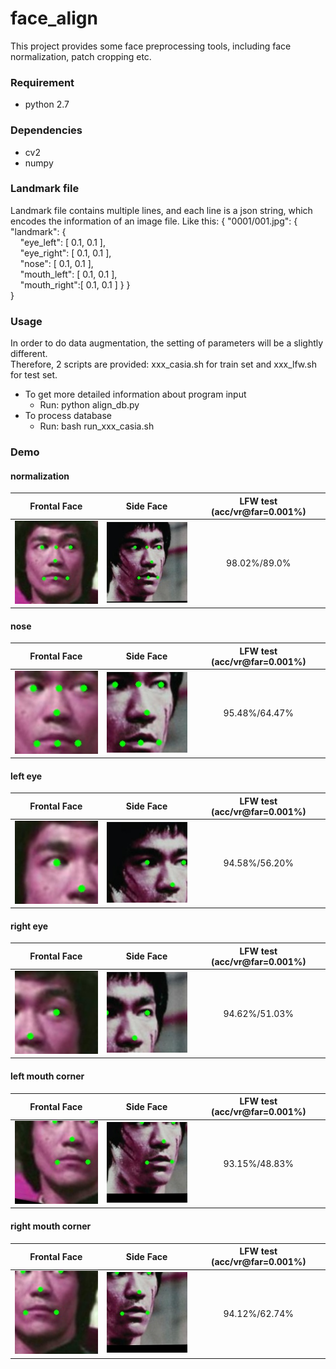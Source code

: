 # face_align
This project provides some face preprocessing tools, including face normalization, patch cropping etc.

### Requirement
* python 2.7

### Dependencies
* cv2
* numpy

### Landmark file
Landmark file contains multiple lines, and each line is a json string, which encodes the information of an image file.
Like this:
{ "0001/001.jpg": { "landmark": {  
&nbsp;&nbsp;&nbsp;&nbsp;"eye_left":   [ 0.1, 0.1 ],  
&nbsp;&nbsp;&nbsp;&nbsp;"eye_right":  [ 0.1, 0.1 ],  
&nbsp;&nbsp;&nbsp;&nbsp;"nose":       [ 0.1, 0.1 ],  
&nbsp;&nbsp;&nbsp;&nbsp;"mouth_left": [ 0.1, 0.1 ],  
&nbsp;&nbsp;&nbsp;&nbsp;"mouth_right":[ 0.1, 0.1 ] } }  
}

### Usage
In order to do data augmentation, the setting of parameters will be a slightly different.  
Therefore, 2 scripts are provided: xxx_casia.sh for train set and xxx_lfw.sh for test set.  
* To get more detailed information about program input
  * Run: python align_db.py 
* To process database
  * Run: bash run_xxx_casia.sh

### Demo
#### normalization
| Frontal Face | Side Face | LFW test (acc/vr@far=0.001%) |
| :----------: |:---------:|:--------------:|
| ![Alt text](/demo_pictures/align_f.jpg) | ![Alt text](/demo_pictures/align_s.jpg) | 98.02%/89.0% |
#### nose
| Frontal Face | Side Face | LFW test (acc/vr@far=0.001%) |
| :----------: |:---------:|:--------------:|
| ![Alt text](/demo_pictures/nose_f.jpg) | ![Alt text](/demo_pictures/nose_s.jpg) | 95.48%/64.47% |
#### left eye
| Frontal Face | Side Face | LFW test (acc/vr@far=0.001%) |
| :----------: |:---------:|:--------------:|
| ![Alt text](/demo_pictures/left_eye_f.jpg) | ![Alt text](/demo_pictures/left_eye_s.jpg) | 94.58%/56.20% |
#### right eye
| Frontal Face | Side Face | LFW test (acc/vr@far=0.001%) |
| :----------: |:---------:|:--------------:|
| ![Alt text](/demo_pictures/right_eye_f.jpg) | ![Alt text](/demo_pictures/right_eye_s.jpg) | 94.62%/51.03% |
#### left mouth corner
| Frontal Face | Side Face | LFW test (acc/vr@far=0.001%) |
| :----------: |:---------:|:--------------:|
| ![Alt text](/demo_pictures/left_mouth_f.jpg) | ![Alt text](/demo_pictures/left_mouth_s.jpg) | 93.15%/48.83% |
#### right mouth corner
| Frontal Face | Side Face | LFW test (acc/vr@far=0.001%) |
| :----------: |:---------:|:--------------:|
| ![Alt text](/demo_pictures/right_mouth_f.jpg) | ![Alt text](/demo_pictures/right_mouth_s.jpg) | 94.12%/62.74% |
